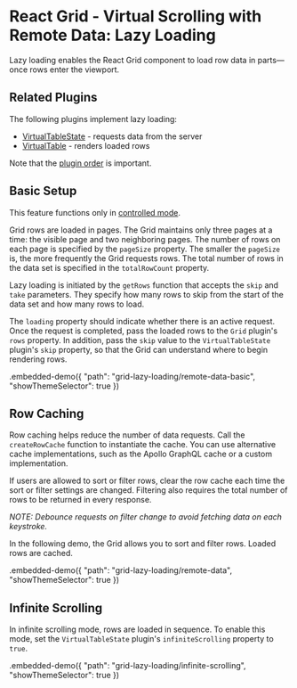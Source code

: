 # React Grid - Virtual Scrolling with Remote Data: Lazy Loading

Lazy loading enables the React Grid component to load row data in parts&mdash;once rows enter the viewport.

## Related Plugins

The following plugins implement lazy loading:

- [VirtualTableState](../reference/virtual-table-state.md) - requests data from the server
- [VirtualTable](../reference/virtual-table.md) - renders loaded rows

Note that the [plugin order](./plugin-overview.md#plugin-order) is important.

## Basic Setup

This feature functions only in [controlled mode](controlled-and-uncontrolled-modes.md).

Grid rows are loaded in pages. The Grid maintains only three pages at a time: the visible page and two neighboring pages. The number of rows on each page is specified by the `pageSize` property. The smaller the `pageSize` is, the more frequently the Grid requests rows. The total number of rows in the data set is specified in the `totalRowCount` property.

Lazy loading is initiated by the `getRows` function that accepts the `skip` and `take` parameters. They specify how many rows to skip from the start of the data set and how many rows to load.

The `loading` property should indicate whether there is an active request. Once the request is completed, pass the loaded rows to the `Grid` plugin's `rows` property. In addition, pass the `skip` value to the `VirtualTableState` plugin's `skip` property, so that the Grid can understand where to begin rendering rows.

.embedded-demo({ "path": "grid-lazy-loading/remote-data-basic", "showThemeSelector": true })

## Row Caching

Row caching helps reduce the number of data requests. Call the `createRowCache` function to instantiate the cache. You can use alternative cache implementations, such as the Apollo GraphQL cache or a custom implementation.


If users are allowed to sort or filter rows, clear the row cache each time the sort or filter settings are changed. Filtering also requires the total number of rows to be returned in every response.

*NOTE: Debounce requests on filter change to avoid fetching data on each keystroke.*

In the following demo, the Grid allows you to sort and filter rows. Loaded rows are cached.

.embedded-demo({ "path": "grid-lazy-loading/remote-data", "showThemeSelector": true })

## Infinite Scrolling

In infinite scrolling mode, rows are loaded in sequence. To enable this mode, set the `VirtualTableState` plugin's `infiniteScrolling` property to `true`.

.embedded-demo({ "path": "grid-lazy-loading/infinite-scrolling", "showThemeSelector": true })
